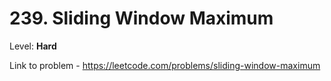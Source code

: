 # 239. Sliding Window Maximum

Level: **Hard**

Link to problem - https://leetcode.com/problems/sliding-window-maximum
